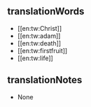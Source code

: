 ## translationWords

* [[en:tw:Christ]]
* [[en:tw:adam]]
* [[en:tw:death]]
* [[en:tw:firstfruit]]
* [[en:tw:life]]

## translationNotes

* None
